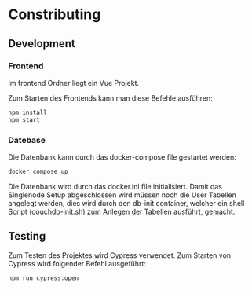 # Constributing

## Development

### Frontend

Im frontend Ordner liegt ein Vue Projekt.

Zum Starten des Frontends kann man diese Befehle ausführen:

```bash
npm install
npm start
```

### Datebase

Die Datenbank kann durch das docker-compose file gestartet werden:

```bash
docker compose up
```

Die Datenbank wird durch das docker.ini file initialisiert. Damit das Singlenode Setup abgeschlossen wird müssen noch
die User Tabellen angelegt werden, dies wird durch den db-init container, welcher ein shell Script (couchdb-init.sh) zum Anlegen der
Tabellen ausführt, gemacht.

## Testing

Zum Testen des Projektes wird Cypress verwendet. Zum Starten von Cypress wird folgender Befehl ausgeführt:

```bash
npm run cypress:open
```

